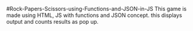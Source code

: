 #Rock-Papers-Scissors-using-Functions-and-JSON-in-JS
This game is made using HTML, JS with functions and JSON concept. this displays output and counts results as pop up.

